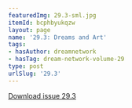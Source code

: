 ```yaml
---
featuredImg: 29.3-sml.jpg
itemId: bcphbyukqzw
layout: page
name: '29.3: Dreams and Art'
tags:
- hasAuthor: dreamnetwork
- hasTag: dream-network-volume-29
type: post
urlSlug: '29.3'
---
```

<a href="../files/pdfs/Volume_29/29.3_art.pdf" download="">Download issue 29.3</a>